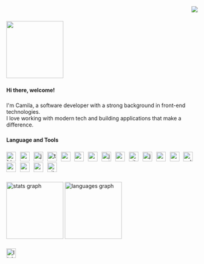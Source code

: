 <div align="right">
  <img src="https://visitor-badge.laobi.icu/badge?page_id=camilaromualdo.camilaromualdo&"  />
</div>

###

<a align="center" href="https://imgbb.com/"><img height="150" src="https://i.ibb.co/8DXqg59/vue-color-avatar.png" border="0"></a>

###

<h4 align="left">Hi there, welcome!</h4>

###

<p align="left">I'm Camila, a software developer with a strong background in front-end technologies.<br>I love working with modern tech and building applications that make a difference.</p>

###

<h4 align="left">Language and Tools</h4>

###


<div align="left">
  <img src="https://cdn.jsdelivr.net/gh/devicons/devicon/icons/html5/html5-original.svg" height="25" alt="html5 logo"  />
  <img width="3" />
  <img src="https://cdn.jsdelivr.net/gh/devicons/devicon/icons/css3/css3-original.svg" height="25" alt="css3 logo"  />
  <img width="3" />
  <img src="https://cdn.jsdelivr.net/gh/devicons/devicon/icons/javascript/javascript-original.svg" height="25" alt="javascript logo"  />
  <img width="3" />
  <img src="https://cdn.jsdelivr.net/gh/devicons/devicon/icons/typescript/typescript-original.svg" height="25" alt="typescript logo"  />
  <img width="3" />
  <img src="https://cdn.simpleicons.org/angular/DD0031" height="25" alt="angularjs logo"  />
  <img width="3" />
  <img src="https://cdn.jsdelivr.net/gh/devicons/devicon/icons/react/react-original.svg" height="25" alt="react logo"  />
  <img width="3" />
  <img src="https://cdn.jsdelivr.net/gh/devicons/devicon/icons/redux/redux-original.svg" height="25" alt="redux logo"  />
  <img width="3" />
  <img src="https://cdn.jsdelivr.net/gh/devicons/devicon/icons/jest/jest-plain.svg" height="25" alt="jest logo"  />
  <img width="3" />
  <img src="https://cdn.jsdelivr.net/gh/devicons/devicon/icons/webpack/webpack-original.svg" height="25" alt="webpack logo"  />
  <img width="3" />
  <img src="https://skillicons.dev/icons?i=vite" height="25" alt="vite logo"  />
  <img width="3" />
  <img src="https://cdn.jsdelivr.net/gh/devicons/devicon/icons/java/java-original.svg" height="25" alt="java logo"  />
  <img width="3" />
  <img src="https://cdn.jsdelivr.net/gh/devicons/devicon/icons/spring/spring-original.svg" height="25" alt="spring logo"  />
  <img width="3" />
  <img src="https://cdn.jsdelivr.net/gh/devicons/devicon/icons/quarkus/quarkus-original.svg" height="25" alt="spring logo"  />
  <img width="3" />
  <img src="https://skillicons.dev/icons?i=selenium" height="25" alt="selenium logo"  />
  <img width="3" />
  <img src="https://cdn.jsdelivr.net/gh/devicons/devicon/icons/cucumber/cucumber-plain.svg" height="25" alt="cucumber logo"  />
  <img width="3" />
  <img src="https://cdn.jsdelivr.net/gh/devicons/devicon/icons/mysql/mysql-original.svg" height="25" alt="mysql logo"  />
  <img width="3" />
  <img src="https://cdn.jsdelivr.net/gh/devicons/devicon/icons/android/android-plain.svg" height="25" alt="android logo"  />
  <img width="3" />
  <img src="https://cdn.jsdelivr.net/gh/devicons/devicon/icons/git/git-original.svg" height="25" alt="git logo"  />
</div>

###

<h3 align="left"></h3>

###

<div align="left">
  <img src="https://github-readme-stats.vercel.app/api?username=camilaromualdo&hide_title=false&hide_rank=false&show_icons=true&include_all_commits=true&count_private=true&disable_animations=false&theme=react&locale=en&hide_border=false&order=1" height="150" alt="stats graph"  />
  <img src="https://github-readme-stats.vercel.app/api/top-langs?username=camilaromualdo&locale=en&hide_title=false&layout=compact&card_width=320&langs_count=5&theme=react&hide_border=false&order=2" height="150" alt="languages graph"  />
</div>

###

<div align="left">
  <a href="https://www.linkedin.com/in/camila-romualdo/" target="_blank">
    <img src="https://img.shields.io/static/v1?message=LinkedIn&logo=linkedin&label=&color=0077B5&logoColor=white&labelColor=&style=for-the-badge" height="25" alt="linkedin logo"  />
  </a>
</div>
